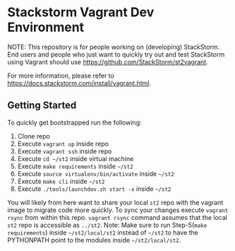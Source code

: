 # Stackstorm Vagrant Dev Environment

NOTE: This repository is for people working on (developing) StackStorm. End users and people who just want
to quickly try out and test StackStorm using Vagrant should use https://github.com/StackStorm/st2vagrant.

For more information, please refer to https://docs.stackstorm.com/install/vagrant.html.

## Getting Started

To quickly get bootstrapped run the following:

1. Clone repo
2. Execute `vagrant up` inside repo
3. Execute `vagrant ssh` inside repo
4. Execute `cd ~/st2` inside virtual machine
5. Execute `make requirements` inside `~/st2`
6. Execute `source virtualenv/bin/activate` inside `~/st2`
7. Execute `make cli` inside `~/st2`
8. Execute `./tools/launchdev.sh start -x` inside `~/st2`

You will likely from here want to share your local `st2` repo with the vagrant image to migrate code 
more quickly. To sync your changes execute `vagrant rsync` from within this repo. `vagrant rsync` command 
assumes that the local `st2` repo is accessible as `../st2`. 
Note: Make sure to run Step-5(`make requirements`) inside `~/st2/local/st2` instead of `~/st2` to have the PYTHONPATH point to the modules inside `~/st2/local/st2`. 
